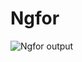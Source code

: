 # Ngfor

![Ngfor output](https://user-images.githubusercontent.com/79982684/113697317-e44dfe00-9687-11eb-8668-a7009735b4ec.png)
